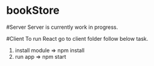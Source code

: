 # bookStore

#Server
Server is currently work in progress.

#Client
To run React go to client folder follow below task.
1. install module => npm install
2. run app => npm start
